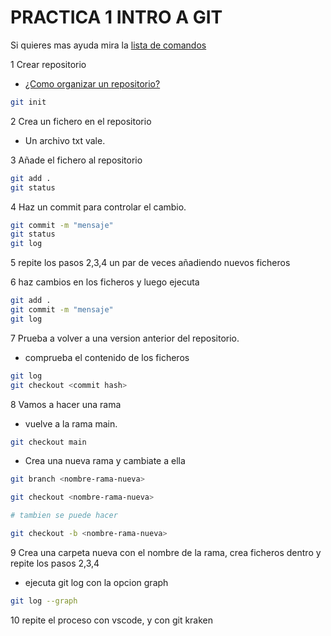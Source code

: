 # PRACTICA 1 INTRO A GIT

Si quieres mas ayuda mira la [lista de comandos](/comandos/listado.md)


1 Crear repositorio

  - [¿Como organizar un repositorio?](/introduccion/organizacion_repositorio.md)

  ``` bash
  git init
  ```

2 Crea un fichero en el repositorio

  - Un archivo txt vale.

3 Añade el fichero al repositorio
  ``` bash
  git add .
  git status
  ```

4 Haz un commit para controlar el cambio.
  ``` bash
  git commit -m "mensaje"
  git status
  git log 
  ```

5 repite los pasos 2,3,4 un par de veces añadiendo nuevos ficheros

6 haz cambios en los ficheros y luego ejecuta
  ``` bash
  git add .
  git commit -m "mensaje"
  git log
  ```

7 Prueba a volver a una version anterior del repositorio.

  - comprueba el contenido de los ficheros
  ``` bash
  git log
  git checkout <commit hash>
  ```

8 Vamos a hacer una rama
  - vuelve a la rama main.
  ``` bash
  git checkout main
  ```  
  - Crea una nueva rama y cambiate a ella
  ``` bash
  git branch <nombre-rama-nueva>

  git checkout <nombre-rama-nueva>

  # tambien se puede hacer

  git checkout -b <nombre-rama-nueva>
  ```  

9 Crea una carpeta nueva con el nombre de la rama, crea ficheros dentro y repite los pasos 2,3,4

   - ejecuta git log con la opcion graph
  ``` bash
  git log --graph
  ```  


10 repite el proceso con vscode, y con git kraken




